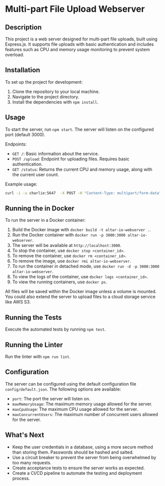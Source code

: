 # Multi-part File Upload Webserver

## Description
This project is a web server designed for multi-part file uploads, built using Express.js. It supports file uploads with basic authentication and includes features such as CPU and memory usage monitoring to prevent system overload.

## Installation
To set up the project for development:
1. Clone the repository to your local machine.
2. Navigate to the project directory.
3. Install the dependencies with `npm install`.

## Usage
To start the server, run `npm start`. The server will listen on the configured port (default 3000).

Endpoints:
- `GET /`: Basic information about the service.
- `POST /upload`: Endpoint for uploading files. Requires basic authentication.
- `GET /status`: Returns the current CPU and memory usage, along with the current user count.

Example usage:
```bash
curl -i -u charlie:5647  -X POST -H "Content-Type: multipart/form-data" http://localhost:3000/upload --form file="@examples/people-2000000.csv"
```

## Running the in Docker
To run the server in a Docker container:
1. Build the Docker image with `docker build -t altar-io-webserver .`.
2. Run the Docker container with `docker run -p 3000:3000 altar-io-webserver`.
3. The server will be available at `http://localhost:3000`.
4. To stop the container, use `docker stop <container_id>`.
5. To remove the container, use `docker rm <container_id>`.
6. To remove the image, use `docker rmi altar-io-webserver`.
7. To run the container in detached mode, use `docker run -d -p 3000:3000 altar-io-webserver`.
8. To view the logs of the container, use `docker logs <container_id>`.
9. To view the running containers, use `docker ps`.

All files will be saved within the Docker image unless a volume is mounted. You could also extend the server to upload
files to a cloud storage service like AWS S3.

## Running the Tests
Execute the automated tests by running `npm test`.

## Running the Linter
Run the linter with `npm run lint`.

## Configuration
The server can be configured using the default configuration file `config/default.json`. The following options are available:
- `port`: The port the server will listen on.
- `maxMemoryUsage`: The maximum memory usage allowed for the server.
- `maxCpuUsage`: The maximum CPU usage allowed for the server.
- `maxConcurrentUsers`: The maximum number of concurrent users allowed for the server.

## What's Next
- Keep the user credentials in a database, using a more secure method than storing them. Passwords should be hashed and salted.
- Use a circuit breaker to prevent the server from being overwhelmed by too many requests.
- Create acceptance tests to ensure the server works as expected.
- Create a CI/CD pipeline to automate the testing and deployment process.